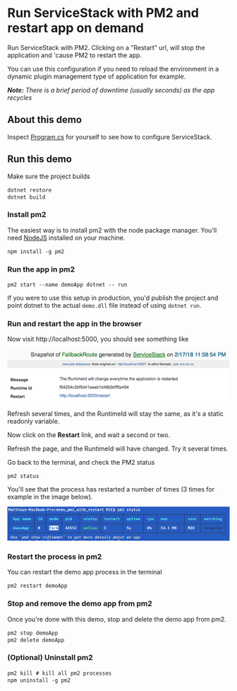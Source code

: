 # Run ServiceStack with PM2 and restart app on demand

Run ServiceStack with PM2. Clicking on a "Restart" url, will stop the application and 'cause PM2 to restart the app.

You can use this configuration if you need to reload the environment in a dynamic plugin management type of application for example.

***Note:** There is a brief period of downtime (usually seconds) as the app recycles*

## About this demo

Inspect [Program.cs](Program.cs) for yourself to see how to configure ServiceStack.

## Run this demo

Make sure the project builds

```shell
dotnet restore
dotnet build
```

### Install pm2

The easiest way is to install pm2 with the node package manager.
You'll need [NodeJS](https://nodejs.org) installed on your machine.

```shell
npm install -g pm2
```

### Run the app in pm2

```shell
pm2 start --name demoApp dotnet -- run
```

If you were to use this setup in production, you'd publish the project and point dotnet to the actual `demo.dll` file instead of using `dotnet run`.

### Run and restart the app in the browser

Now visit http://localhost:5000, you should see something like

![](/images/2018-02-17-18-22-54.png)

Refresh several times, and the RuntimeId will stay the same, as it's a static readonly variable.

Now click on the **Restart** link, and wait a second or two.

Refresh the page, and the RuntimeId will have changed. Try it several times.

Go back to the terminal, and check the PM2 status

```shell
pm2 status
```

You'll see that the process has restarted a number of times (3 times for example in the image below).

![](/images/2018-02-17-18-27-18.png)

### Restart the process in pm2

You can restart the demo app process in the terminal

```shell
pm2 restart demoApp
```

### Stop and remove the demo app from pm2

Once you're done with this demo, stop and delete the demo app from pm2.

```shell
pm2 stop demoApp
pm2 delete demoApp
```

### (Optional) Uninstall pm2

```shell
pm2 kill # kill all pm2 processes
npm uninstall -g pm2
```